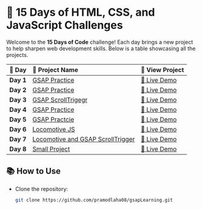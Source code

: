 # 🚀 15 Days of HTML, CSS, and JavaScript Challenges

Welcome to the **15 Days of Code** challenge! Each day brings a new project to help sharpen web development skills. Below is a table showcasing all the projects.

| 📅 **Day** | 📝 **Project Name** | 🔗 **View Project** |
|:---------:|:-------------------|:-------------------|
| **Day 1** | [GSAP Practice](./Practice1) | [🔗 Live Demo](https://pramodlaha08.github.io/gsapLearning/Practice1) |
| **Day 2** | [GSAP Practice](./Practice2) | [🔗 Live Demo](https://pramodlaha08.github.io/gsapLearning/Practice2) |
| **Day 3** | [GSAP ScrollTrigegr](./Practice3_ScrollTriggers) | [🔗 Live Demo](https://pramodlaha08.github.io/gsapLearning/Practice3_ScrollTriggers) |
| **Day 4** | [GSAP Practice](./Practice4) | [🔗 Live Demo](https://pramodlaha08.github.io/gsapLearning/Practice4) |
| **Day 5** | [GSAP Practcie](./Practice5) | [🔗 Live Demo](https://pramodlaha08.github.io/gsapLearning/Practice5) |
| **Day 6** | [Locomotive JS](./Practice6_Locomotive) | [🔗 Live Demo](https://pramodlaha08.github.io/gsapLearning/Practice6_Locomotive) |
| **Day 7** | [Locomotive and GSAP ScrollTrigger](./Practice7_locomotiveAndScrollTrigger) | [🔗 Live Demo](https://pramodlaha08.github.io/gsapLearning/Practice7_locomotiveAndScrollTrigger) |
| **Day 8** | [Small Project](./Practice8) | [🔗 Live Demo](https://pramodlaha08.github.io/gsapLearning/Practice8) |


## 📚 How to Use
- Clone the repository:
  ```bash
  git clone https://github.com/pramodlaha08/gsapLearning.git